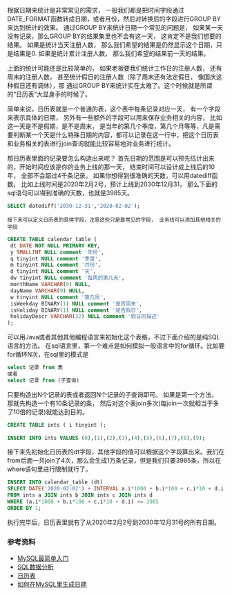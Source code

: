    根据日期来统计是非常常见的需求， 一般我们都是把时间字段通过DATE_FORMAT函数转成日期，或者月份，然后对转换后的字段进行GROUP BY来达到统计的效果。
通过GROUP BY来统计日期一个常见的问题是， 如果某一天没有记录，那么GROUP BY的结果集里也不会有这一天， 这肯定不是我们想要的结果。 如果是统计当天注册人数，
那么我们希望的结果是仍然显示这个日期，只是结果是0. 如果是统计累计注册人数， 那么我们希望的结果前一天的结果。
   
   上面的统计可能还是比较简单的， 如果老板要我们统计工作日的注册人数， 还有周末的注册人数， 甚至统计假日的注册人数（除了周末还有法定假日， 像国庆这种假日还有调休），那
 通过GROUP BY来统计实在太难了。这个时候就是所谓的“日历表”大显身手的时候了。
 
   简单来说，日历表就是一个普通的表，这个表中每条记录对应一天， 有一个字段来表示具体的日期， 另外有一些额外的字段可以用来保存业务相关的内容，
  比如这一天是不是假期，是不是周末， 是当年的第几个季度，第几个月等等，凡是需要判断某一个天是什么特殊日期的内容，都可以记录在这一行中，把这个日历表
  和业务相关的表进行join查询就能比较容易地对业务进行统计。
  
   那日历表里面的记录要怎么构造出来呢？ 首先日期的范围是可以预先估计出来的，开始时间应该是你的业务上线的那一天， 结束时间可以设计成上线后的10年， 全部不会超过4千条记录。
  如果你想得到很准确的天数，可以用datediff函数， 比如上线时间是2020年2月2号，预计上线到2030年12月31， 那么下面的sql语句可以得到准确的天数，也就是3985天。
  ```sql
  SELECT datediff('2030-12-31','2020-02-02');
  ```
  
    接下来可以定义日历表的具体字段，注意这些只是最常见的字段， 业务线可以添加其他相关的字段
   ```sql
   CREATE TABLE calendar_table (
   	dt DATE NOT NULL PRIMARY KEY,
   	y SMALLINT NULL comment '年份',
   	q tinyint NULL comment '季度',
   	m tinyint NULL comment '月份',
   	d tinyint NULL comment '天',
   	dw tinyint NULL comment '每周的第几天',
   	monthName VARCHAR(9) NULL,
   	dayName VARCHAR(9) NULL,
   	w tinyint NULL comment '第几周',
   	isWeekday BINARY(1) NULL comment '是否周末',
   	isHoliday BINARY(1) NULL comment '是否假日',
   	holidayDescr VARCHAR(32) NULL comment '假日的描述'
   );
   ```
   
   可以用Java或者其他其他编程语言来初始化这个表格，不过下面介绍的是纯SQL语言的方法。 在sql语言里，第一个难点是如何模拟一般语言中的for循环。比如要for循环N次，在sql里的模式是
   
   ```sql 
   select 记录 from 表 
   或者
   select 记录 from (子查询)
```
只要构造出N个记录的表或者返回N个记录的子查询即可。 如果是第一个方法， 那就先构造一个有10条记录的条， 然后对这个表join多次(每join一次就相当于多了10倍的记录)就能达到目的。

```sql
CREATE TABLE ints ( i tinyint );
 
INSERT INTO ints VALUES (0),(1),(2),(3),(4),(5),(6),(7),(8),(9);
```
接下来先初始化日历表的dt字段，其他字段的值可以根据这个字段算出来。我们在from后面一共join了4次，那么会生成1万条记录，但是我们只要3985条，所以在where语句里进行限制就行了。
```sql
INSERT INTO calendar_table (dt)
SELECT DATE('2020-02-02') + INTERVAL a.i*1000 + b.i*100 + c.i*10 + d.i DAY
FROM ints a JOIN ints b JOIN ints c JOIN ints d
WHERE (a.i*1000 + b.i*100 + c.i*10 + d.i) <= 3985
ORDER BY 1;
```

执行完毕后，日历表里就有了从2020年2月2号到2030年12月31号的所有日期。
   
 ### 参考资料
 
 * [MySQL最简单入门](https://www3.ntu.edu.sg/home/ehchua/programming/sql/MySQL_Beginner.html)
 * [SQL数据分析](http://www.silota.com/docs/recipes/mysql-sequential-generate-series-numbers-time.html)
 * [日历表](http://www.brianshowalter.com/calendar_tables)
 * [如何在MySQL里生成日期](https://blog.csdn.net/qiuli_liu/article/details/81707562)
